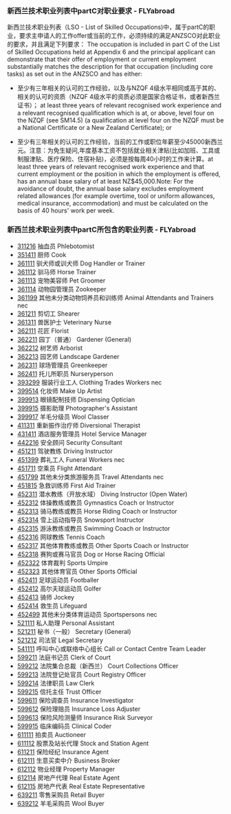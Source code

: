 ### 新西兰技术职业列表中partC对职业要求  - FLYabroad ###

新西兰技术职业列表（LSO - List of Skilled Occupations)中，属于partC的职业，要求主申请人的工作offer或当前的工作，必须持续的满足ANZSCO对此职业的要求，并且满足下列要求： The occupation is included in part C of the List of Skilled Occupations held at Appendix 6 and the principal applicant can demonstrate that their offer of employment or current employment substantially matches the description for that occupation (including core tasks) as set out in the ANZSCO and has either:

- 至少有三年相关的认可的工作经验，以及与NZQF 4级水平相同或高于其的、相关的认可的资质（NZQF 4级水平的资质必须是国家合格证书，或者新西兰证书）； at least three years of relevant recognised work experience and a relevant recognised qualification which is at, or above, level four on the NZQF (see SM14.5) (a qualification at level four on the NZQF must be a National Certificate or a New Zealand Certificate); or


- 至少有三年相关的认可的工作经验，当前的工作或职位年薪至少45000新西兰元。注意：为免生疑问,年度基本工资不包括就业相关津贴(比如加班、工具或制服津贴、医疗保险、住宿补贴)，必须是按每周40小时的工作来计算。at least three years of relevant recognised work experience and that current employment or the position in which the employment is offered, has an annual base salary of at least NZ$45,000.Note: For the avoidance of doubt, the annual base salary excludes employment related allowances (for example overtime, tool or uniform allowances, medical insurance, accommodation) and must be calculated on the basis of 40 hours' work per week.


### 新西兰技术职业列表中partC所包含的职业列表  - FLYabroad ###

- [311216](311216) 抽血员 Phlebotomist
- [351411](351411) 厨师 Cook
- [361111](361111) 驯犬师或训犬师 Dog Handler or Trainer
- [361112](361112) 驯马师 Horse Trainer
- [361113](361113) 宠物美容师 Pet Groomer
- [361114](361114) 动物园管理员 Zookeeper 
- [361199](361199) 其他未分类动物饲养员和训练师 Animal Attendants and Trainers nec
- [361211](361211) 剪切工 Shearer
- [361311](361311) 兽医护士 Veterinary Nurse
- [362111](362111) 花匠 Florist
- [362211](362211) 园丁（普通） Gardener (General)
- [362212](362212) 树艺师 Arborist
- [362213](362213) 园艺师 Landscape Gardener
- [362311](362311) 球场管理员 Greenkeeper
- [362411](362411) 托儿所职员 Nurseryperson
- [393299](393299) 服装行业工人 Clothing Trades Workers nec
- [399514](399514) 化妆师 Make Up Artist
- [399913](399913) 眼镜配制技师 Dispensing Optician
- [399915](399915) 摄影助理 Photographer's Assistant
- [399917](399917) 羊毛分级员 Wool Classer
- [411311](411311) 重新振作治疗师 Diversional Therapist
- [431411](431411) 酒店服务管理员 Hotel Service Manager
- [442216](442216) 安全顾问 Security Consultant
- [451211](451211) 驾驶教练 Driving Instructor
- [451399](451399) 葬礼工人 Funeral Workers nec
- [451711](451711) 空乘员 Flight Attendant
- [451799](451799) 其他未分类旅游服务员 Travel Attendants nec
- [451815](451815) 急救训练师 First Aid Trainer
- [452311](452311) 潜水教练（开放水域） Diving Instructor (Open Water)
- [452312](452312) 体操教练或教员 Gymnastics Coach or Instructor
- [452313](452313) 骑马教练或教员 Horse Riding Coach or Instructor
- [452314](452314) 雪上运动指导员 Snowsport Instructor
- [452315](452315) 游泳教练或教员 Swimming Coach or Instructor
- [452316](452316) 网球教练 Tennis Coach
- [452317](452317) 其他体育教练或教员 Other Sports Coach or Instructor
- [452318](452318) 赛狗或赛马官员 Dog or Horse Racing Official
- [452322](452322) 体育裁判 Sports Umpire
- [452323](452323) 其他体育官员 Other Sports Official
- [452411](452411) 足球运动员 Footballer
- [452412](452412) 高尔夫球运动员 Golfer
- [452413](452413) 骑师 Jockey
- [452414](452414) 救生员 Lifeguard
- [452499](452499) 其他未分类体育运动员 Sportspersons nec
- [521111](521111) 私人助理 Personal Assistant
- [521211](521211) 秘书（一般） Secretary (General)
- [521212](521212) 司法官 Legal Secretary
- [541111](541111) 呼叫中心或联络中心组长 Call or Contact Centre Team Leader
- [599211](599211) 法庭书记员 Clerk of Court
- [599212](599212) 法院集合总裁（新西兰） Court Collections Officer
- [599213](599213) 法院登记处官员 Court Registry Officer
- [599214](599214) 法律职员 Law Clerk
- [599215](599215) 信托主任 Trust Officer
- [599611](599611) 保险调查员 Insurance Investigator
- [599612](599612) 保险理赔员 Insurance Loss Adjuster
- [599613](599613) 保险风险测量师 Insurance Risk Surveyor
- [599915](599915) 临床编码员 Clinical Coder
- [611111](611111) 拍卖员 Auctioneer
- [611112](611112) 股票及站长代理 Stock and Station Agent
- [611211](611211) 保险经纪 Insurance Agent
- [612111](612111) 生意买卖中介 Business Broker
- [612112](612112) 物业经理 Property Manager
- [612114](612114) 房地产代理 Real Estate Agent
- [612115](612115) 房地产代表 Real Estate Representative
- [639211](639211) 零售采购员 Retail Buyer
- [639212](639212) 羊毛采购员 Wool Buyer